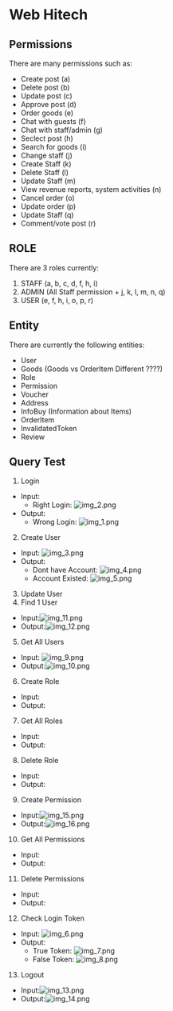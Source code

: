 # Web Hitech

## Permissions

There are many permissions such as:

* Create post (a)
* Delete post (b)
* Update post (c)
* Approve post (d)
* Order goods (e)
* Chat with guests (f)
* Chat with staff/admin (g)
* Seclect post (h)
* Search for goods (i)
* Change staff (j)
* Create Staff (k)
* Delete Staff (l)
* Update Staff (m)
* View revenue reports, system activities (n)
* Cancel order (o)
* Update order (p)
* Update Staff (q)
* Comment/vote post (r)

## ROLE

There are 3 roles currently:

1. STAFF (a, b, c, d, f, h, i)
2. ADMIN (All Staff permission + j, k, l, m, n, q)
3. USER (e, f, h, i, o, p, r)

## Entity

There are currently the following entities:

* User
* Goods (Goods vs OrderItem Different ????)
* Role
* Permission
* Voucher
* Address
* InfoBuy (Information about Items)
* OrderItem
* InvalidatedToken
* Review

## Query Test

1. Login
* Input:
  + Right Login: ![img_2.png](img_2.png)
* Output:
  + Wrong Login: ![img_1.png](img_1.png)
2. Create User
* Input:
![img_3.png](img_3.png)
* Output:
  + Dont have Account: ![img_4.png](img_4.png)
  + Account Existed: ![img_5.png](img_5.png)
3. Update User
4. Find 1 User
* Input:![img_11.png](img_11.png)
* Output:![img_12.png](img_12.png)
5. Get All Users 
* Input: ![img_9.png](img_9.png)
* Output:![img_10.png](img_10.png)
6. Create Role 
* Input:
* Output:
7. Get All Roles
* Input:
* Output:
8. Delete Role
* Input:
* Output: 
9. Create Permission
* Input:![img_15.png](img_15.png)
* Output:![img_16.png](img_16.png)
10. Get All Permissions
* Input:
* Output:
11. Delete Permissions
* Input:
* Output: 
12. Check Login Token
* Input: ![img_6.png](img_6.png)
* Output:
  * True Token: ![img_7.png](img_7.png)
  * False Token: ![img_8.png](img_8.png)
13. Logout
* Input:![img_13.png](img_13.png)
* Output:![img_14.png](img_14.png)



